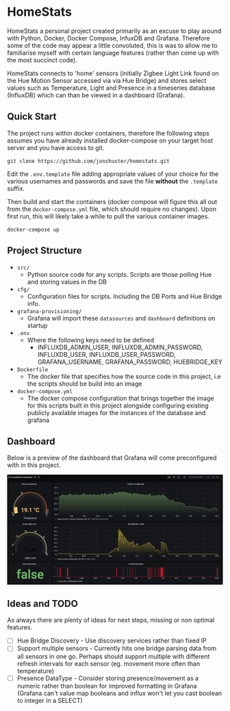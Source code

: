 # HomeStats
HomeStats a personal project created primarily as an excuse to play around with Python, Docker, Docker Compose, InfuxDB and Grafana. Therefore some of the code may appear a little convoluted, this is was to allow me to familiarise myself with certain language features (rather than come up with the most succinct code).

HomeStats connects to 'home' sensors (initially Zigbee Light Link found on the Hue Motion Sensor accessed via via Hue Bridge) and stores select values such as Temperature, Light and Presence in a timeseries database (InfluxDB) which can than be viewed in a dashboard (Grafana).

## Quick Start
The project runs within docker containers, therefore the following steps assumes you have already installed docker-compose on your target host server and you have access to git.

```shell
git clone https://github.com/jonshuster/homestats.git
```
Edit the `.env.template` file adding appropriate values of your choice for the various usernames and passwords and save the file __without__ the `.template` suffix. 

Then build and start the containers (docker compose will figure this all out from the `docker-compose.yml` file, which should require no changes). Upon first run, this will likely take a while to pull the various container images.

```shell
docker-compose up
```

## Project Structure
- `src/`
    - Python source code for any scripts. Scripts are those polling Hue and storing values in the DB
- `cfg/`
    - Configuration files for scripts. Including the DB Ports and Hue Bridge info. 
- `grafana-provisioning/`
    - Grafana will import these `datasources` and `dashboard` definitions on startup 
- `.env`
    - Where the following keys need to be defined 
        - INFLUXDB_ADMIN_USER, INFLUXDB_ADMIN_PASSWORD, INFLUXDB_USER, INFLUXDB_USER_PASSWORD, GRAFANA_USERNAME, GRAFANA_PASSWORD, HUEBRIDGE_KEY
- `Dockerfile`
    - The docker file that specifies how the source code in this project, i.e the scripts should be build into an image
- `docker-compose.yml`
    - The docker compose configuration that brings together the image for this scripts built in this project alongside configuring existing publicly available images for the instances of the database and grafana

## Dashboard
Below is a preview of the dashboard that Grafana will come preconfigured with in this project.

![Preview of Grafana Dashboard](docs/HomeStatsDashboard.png)

## Ideas and TODO
As always there are plenty of ideas for next steps, missing or non optimal features.
- [ ] Hue Bridge Discovery - Use discovery services rather than fixed IP
- [ ] Support multiple sensors - Currently hits one bridge parsing data from all sensors in one go. Perhaps should support multiple with different refresh intervals for each sensor (eg. movement more often than temperature)
- [ ] Presence DataType - Consider storing presence/movement as a numeric rather than boolean for improved formatting in Grafana (Grafana can't value map booleans and influx won't let you cast boolean to integer in a SELECT)
